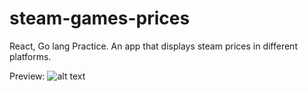 # steam-games-prices

React, Go lang Practice.
An app that displays steam prices in different platforms. 

Preview:
![alt text]([https://i.imgur.com/McTfJwF.png](https://i.imgur.com/lcXy8th.png)https://i.imgur.com/lcXy8th.png)
